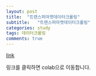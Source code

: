 ```yaml
---
layout: post
title:  "트랜스퍼마켓데이터크롤링"
subtitle:   "트랜스퍼마켓데이터크롤링"
categories: study
tags: 데이터크롤링
comments: true
---
```


[link](https://colab.research.google.com/drive/1ONsBh0jICgnnuoJO8XzBeOH91MK3p0zq?usp=sharing )

링크를 클릭하면 colab으로 이동합니다.
